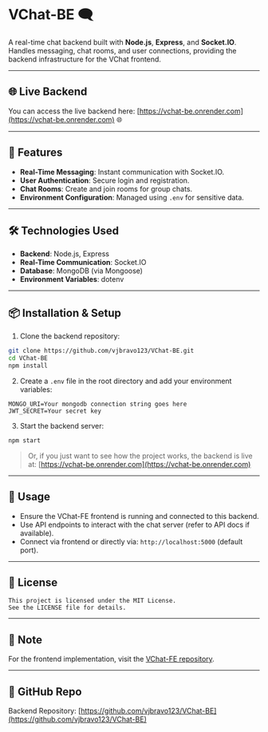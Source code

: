 
# VChat-BE 🗨️

A real-time chat backend built with **Node.js**, **Express**, and **Socket.IO**. Handles messaging, chat rooms, and user connections, providing the backend infrastructure for the VChat frontend.

---

## 🌐 Live Backend

You can access the live backend here: [https://vchat-be.onrender.com](https://vchat-be.onrender.com) 🌐

---

## 🚀 Features

- **Real-Time Messaging**: Instant communication with Socket.IO.  
- **User Authentication**: Secure login and registration.  
- **Chat Rooms**: Create and join rooms for group chats.  
- **Environment Configuration**: Managed using `.env` for sensitive data.  

---

## 🛠️ Technologies Used

- **Backend**: Node.js, Express  
- **Real-Time Communication**: Socket.IO  
- **Database**: MongoDB (via Mongoose)  
- **Environment Variables**: dotenv  

---

## 📦 Installation & Setup

1. Clone the backend repository:

```bash
git clone https://github.com/vjbravo123/VChat-BE.git
cd VChat-BE
npm install
```

2. Create a `.env` file in the root directory and add your environment variables:

```env
MONGO_URI=Your mongodb connection string goes here
JWT_SECRET=Your secret key
```

3. Start the backend server:

```bash
npm start
```

> Or, if you just want to see how the project works, the backend is live at: [https://vchat-be.onrender.com](https://vchat-be.onrender.com)  

---

## 🔗 Usage

- Ensure the VChat-FE frontend is running and connected to this backend.  
- Use API endpoints to interact with the chat server (refer to API docs if available).  
- Connect via frontend or directly via: `http://localhost:5000` (default port).  

---

## 📄 License

```text
This project is licensed under the MIT License.
See the LICENSE file for details.
```

---

## 📌 Note

For the frontend implementation, visit the [VChat-FE repository](https://github.com/vjbravo123/VChat-FE).

---

## 🔗 GitHub Repo

Backend Repository: [https://github.com/vjbravo123/VChat-BE](https://github.com/vjbravo123/VChat-BE)  
